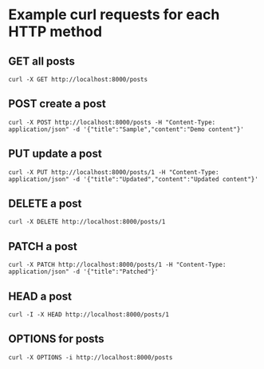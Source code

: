 # Example curl requests for each HTTP method

## GET all posts
```
curl -X GET http://localhost:8000/posts
```

## POST create a post
```
curl -X POST http://localhost:8000/posts -H "Content-Type: application/json" -d '{"title":"Sample","content":"Demo content"}'
```

## PUT update a post
```
curl -X PUT http://localhost:8000/posts/1 -H "Content-Type: application/json" -d '{"title":"Updated","content":"Updated content"}'
```

## DELETE a post
```
curl -X DELETE http://localhost:8000/posts/1
```

## PATCH a post
```
curl -X PATCH http://localhost:8000/posts/1 -H "Content-Type: application/json" -d '{"title":"Patched"}'
```

## HEAD a post
```
curl -I -X HEAD http://localhost:8000/posts/1
```

## OPTIONS for posts
```
curl -X OPTIONS -i http://localhost:8000/posts
```
